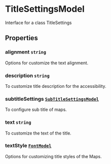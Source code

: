 # TitleSettingsModel

Interface for a class TitleSettings

## Properties

### alignment `string`

Options for customize the text alignment.

### description `string`

To customize title description for the accessibility.

### subtitleSettings [`SubTitleSettingsModel`](./api-subTitleSettingsModel.html)

To configure sub title of maps.

### text `string`

To customize the text of the title.

### textStyle [`FontModel`](./api-fontModel.html)

Options for customizing title styles of the Maps.
